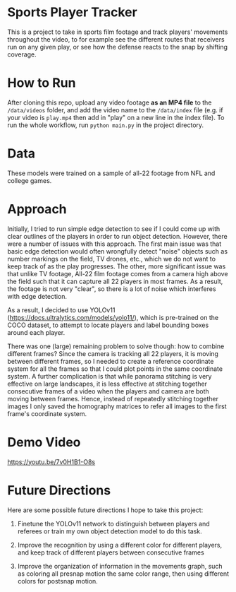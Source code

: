 # Sports Player Tracker #

This is a project to take in sports film footage and track players' movements throughout the video, to for example see the different routes that receivers run on any given play, or see how the defense reacts to the snap by shifting coverage.

# How to Run #
After cloning this repo, upload any video footage **as an MP4 file** to the `/data/videos` folder, and add the video name to the `/data/index` file (e.g. if your video is `play.mp4` then add in "play" on a new line in the index file). To run the whole workflow, run `python main.py` in the project directory.

# Data #
These models were trained on a sample of all-22 footage from NFL and college games.

# Approach #
Initially, I tried to run simple edge detection to see if I could come up with clear outlines of the players in order to run object detection. However, there were a number of issues with this approach. The first main issue was that basic edge detection would often wrongfully detect "noise" objects such as number markings on the field, TV drones, etc., which we do not want to keep track of as the play progresses. The other, more significant issue was that unlike TV footage, All-22 film footage comes from a camera high above the field such that it can capture all 22 players in most frames. As a result, the footage is not very "clear", so there is a lot of noise which interferes with edge detection.

As a result, I decided to use YOLOv11 (https://docs.ultralytics.com/models/yolo11/), which is pre-trained on the COCO dataset, to attempt to locate players and label bounding boxes around each player.

There was one (large) remaining problem to solve though: how to combine different frames? Since the camera is tracking all 22 players, it is moving between different frames, so I needed to create a reference coordinate system for all the frames so that I could plot points in the same coordinate system. A further complication is that while panorama stitching is very effective on large landscapes, it is less effective at stitching together consecutive frames of a video when the players and camera are both moving between frames. Hence, instead of repeatedly stitching together images I only saved the homography matrices to refer all images to the first frame's coordinate system. 

# Demo Video #
https://youtu.be/7v0H1B1-O8s

# Future Directions #
Here are some possible future directions I hope to take this project:

1. Finetune the YOLOv11 network to distinguish between players and referees or train my own object detection model to do this task.

2. Improve the recognition by using a different color for different players, and keep track of different players between consecutive frames

3. Improve the organization of information in the movements graph, such as coloring all presnap motion the same color range, then using different colors for postsnap motion.